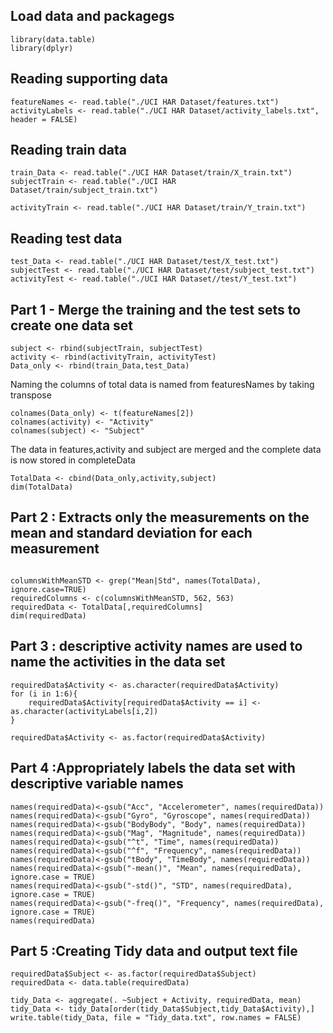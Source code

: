 
Load  data and packagegs
---------------------------------------------------------
```{r}
library(data.table)
library(dplyr)
```
  Reading supporting data
---------------------------------------------------------
```{r}
featureNames <- read.table("./UCI HAR Dataset/features.txt")
activityLabels <- read.table("./UCI HAR Dataset/activity_labels.txt", header = FALSE)

```
 Reading train data
---------------------------------------------------------
```{r}
train_Data <- read.table("./UCI HAR Dataset/train/X_train.txt")
subjectTrain <- read.table("./UCI HAR Dataset/train/subject_train.txt")

activityTrain <- read.table("./UCI HAR Dataset/train/Y_train.txt")
```
 Reading test data
---------------------------------------------------------
```{r}
test_Data <- read.table("./UCI HAR Dataset/test/X_test.txt")
subjectTest <- read.table("./UCI HAR Dataset/test/subject_test.txt")
activityTest <- read.table("./UCI HAR Dataset//test/Y_test.txt")
```
Part 1 - Merge the training and the test sets to create one data set
---------------------------------------------------------
```{r}
subject <- rbind(subjectTrain, subjectTest)
activity <- rbind(activityTrain, activityTest)
Data_only <- rbind(train_Data,test_Data)
```
Naming the columns of total data is named from featuresNames by taking transpose

```{r}
colnames(Data_only) <- t(featureNames[2])
colnames(activity) <- "Activity"
colnames(subject) <- "Subject"
```
The data in features,activity and subject are merged and the complete data is now stored in completeData

```{r}
TotalData <- cbind(Data_only,activity,subject)
dim(TotalData)
```
Part 2 : Extracts only the measurements on the mean and standard deviation for each measurement
---------------------------------------------------------
```{r}

columnsWithMeanSTD <- grep("Mean|Std", names(TotalData), ignore.case=TRUE)
requiredColumns <- c(columnsWithMeanSTD, 562, 563)
requiredData <- TotalData[,requiredColumns]
dim(requiredData) 
```
Part 3 : descriptive activity names are used to name the activities in the data set
---------------------------------------------------------
```{r}
requiredData$Activity <- as.character(requiredData$Activity)
for (i in 1:6){
    requiredData$Activity[requiredData$Activity == i] <- as.character(activityLabels[i,2])
}

requiredData$Activity <- as.factor(requiredData$Activity)
```
Part 4 :Appropriately labels the data set with descriptive variable names
---------------------------------------------------------
```{r}
names(requiredData)<-gsub("Acc", "Accelerometer", names(requiredData))
names(requiredData)<-gsub("Gyro", "Gyroscope", names(requiredData))
names(requiredData)<-gsub("BodyBody", "Body", names(requiredData))
names(requiredData)<-gsub("Mag", "Magnitude", names(requiredData))
names(requiredData)<-gsub("^t", "Time", names(requiredData))
names(requiredData)<-gsub("^f", "Frequency", names(requiredData))
names(requiredData)<-gsub("tBody", "TimeBody", names(requiredData))
names(requiredData)<-gsub("-mean()", "Mean", names(requiredData), ignore.case = TRUE)
names(requiredData)<-gsub("-std()", "STD", names(requiredData), ignore.case = TRUE)
names(requiredData)<-gsub("-freq()", "Frequency", names(requiredData), ignore.case = TRUE)
names(requiredData)
```
Part 5 :Creating Tidy data and output  text file
---------------------------------------------------------
```{r}
requiredData$Subject <- as.factor(requiredData$Subject)
requiredData <- data.table(requiredData)
```



```{r}
tidy_Data <- aggregate(. ~Subject + Activity, requiredData, mean)
tidy_Data <- tidy_Data[order(tidy_Data$Subject,tidy_Data$Activity),]
write.table(tidy_Data, file = "Tidy_data.txt", row.names = FALSE)
```

